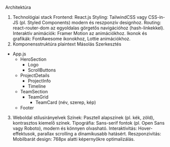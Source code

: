 Architektúra
1. Technológiai stack
   Frontend: React.js
   Styling:
   TailwindCSS vagy CSS-in-JS (pl. Styled Components) modern és reszponzív designhoz.
   Routing:
   react-router-dom az egyoldalas görgetős navigációhoz (hash-linkekkel).
   Interaktív animációk:
   Framer Motion az animációkhoz.
   Ikonok és grafikák:
   FontAwesome ikonokhoz, Lottie animációkhoz.
2. Komponensstruktúra
   plaintext
   Másolás
   Szerkesztés
- App.js
    - HeroSection
        - Logo
        - ScrollButtons
    - ProjectDetails
        - ProjectInfo
        - Timeline
    - TeamSection
        - TeamGrid
            - TeamCard (név, szerep, kép)
    - Footer
3. Weboldal stílusirányelvek
   Színek:
   Pasztell alapszínek (pl. kék, zöld), kontrasztos kiemelő színek.
   Tipográfia:
   Sans-serif fontok (pl. Open Sans vagy Roboto), modern és könnyen olvasható.
   Interaktivitás:
   Hover-effektusok, parallax scrolling a dinamikusabb hatásért.
   Reszponzivitás:
   Mobilbarát design: 768px alatti képernyőkre optimalizálás.